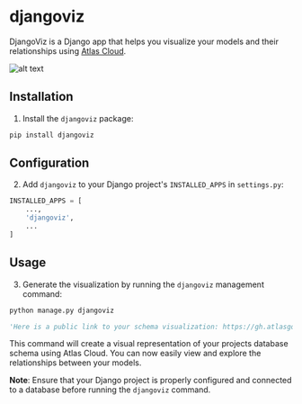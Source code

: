 # djangoviz

DjangoViz is a Django app that helps you visualize your models and their relationships using [Atlas Cloud](https://gh.atlasgo.cloud).

![alt text](https://entgo.io/images/assets/erd/edges-quick-summary.png)


## Installation

1. Install the `djangoviz` package:

```bash
pip install djangoviz
```

## Configuration

2. Add `djangoviz` to your Django project's `INSTALLED_APPS` in `settings.py`:

```python
INSTALLED_APPS = [
    ...,
    'djangoviz',
    ...
]
```

## Usage

3. Generate the visualization by running the `djangoviz` management command:

```bash
python manage.py djangoviz
```

```python
'Here is a public link to your schema visualization: https://gh.atlasgo.cloud/explore/13b2e709'
```

This command will create a visual representation of your projects database schema using Atlas Cloud. You can now easily view and explore the relationships between your models.

**Note**: Ensure that your Django project is properly configured and connected to a database before running the `djangoviz` command.